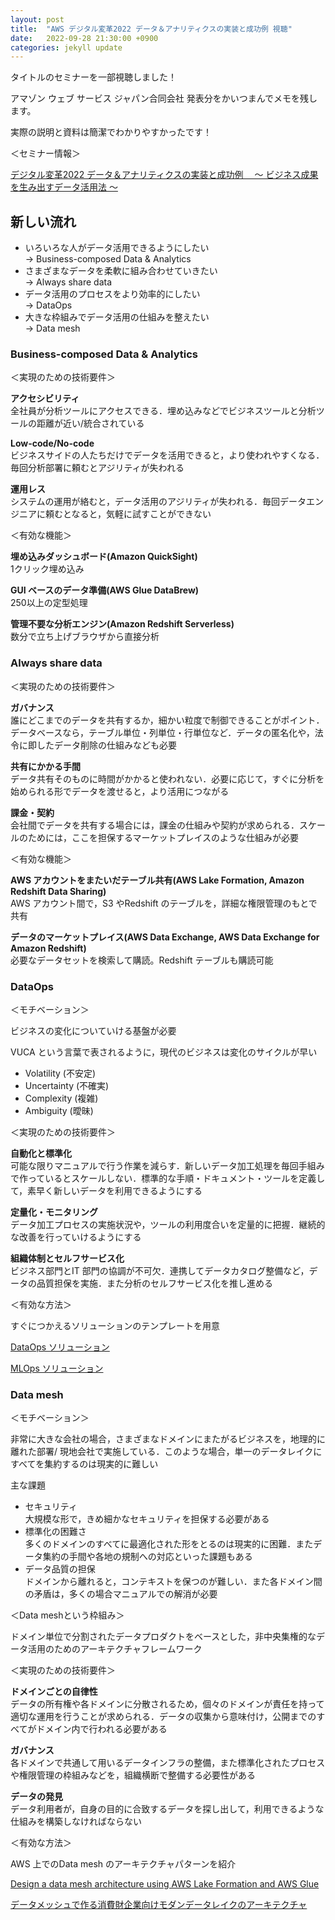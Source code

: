 ```yaml
---
layout: post
title:  "AWS デジタル変革2022 データ＆アナリティクスの実装と成功例 視聴"
date:   2022-09-28 21:30:00 +0900
categories: jekyll update
---
```


タイトルのセミナーを一部視聴しました！

アマゾン ウェブ サービス ジャパン合同会社 発表分をかいつまんでメモを残します。

実際の説明と資料は簡潔でわかりやすかったです！

＜セミナー情報＞

<a href="https://pages.awscloud.com/APAC_FIELD_WEBINAR_Partner-Event_2022Q3_DNA_LP.html?trk=dbc04113-965d-46c8-92a0-9f2e2063af85&sc_channel=em&sc_publisher=aws" target="_blank">デジタル変革2022 データ＆アナリティクスの実装と成功例 　～ ビジネス成果を生み出すデータ活用法 ～</a>

## 新しい流れ
- いろいろな人がデータ活用できるようにしたい  
→ Business-composed Data & Analytics
- さまざまなデータを柔軟に組み合わせていきたい  
→ Always share data
- データ活用のプロセスをより効率的にしたい  
→ DataOps
- 大きな枠組みでデータ活用の仕組みを整えたい  
→ Data mesh

### Business-composed Data & Analytics
＜実現のための技術要件＞

**アクセシビリティ**  
全社員が分析ツールにアクセスできる．埋め込みなどでビジネスツールと分析ツールの距離が近い/統合されている

**Low-code/No-code**  
ビジネスサイドの人たちだけでデータを活用できると，より使われやすくなる．毎回分析部署に頼むとアジリティが失われる

**運用レス**  
システムの運用が絡むと，データ活用のアジリティが失われる．毎回データエンジニアに頼むとなると，気軽に試すことができない

＜有効な機能＞

**埋め込みダッシュボード(Amazon QuickSight)**  
1クリック埋め込み

**GUI ベースのデータ準備(AWS Glue DataBrew)**  
250以上の定型処理

**管理不要な分析エンジン(Amazon Redshift Serverless)**  
数分で立ち上げブラウザから直接分析

### Always share data
＜実現のための技術要件＞

**ガバナンス**  
誰にどこまでのデータを共有するか，細かい粒度で制御できることがポイント．データベースなら，テーブル単位・列単位・行単位など．データの匿名化や，法令に即したデータ削除の仕組みなども必要

**共有にかかる手間**  
データ共有そのものに時間がかかると使われない．必要に応じて，すぐに分析を始められる形でデータを渡せると，より活用につながる

**課金・契約**  
会社間でデータを共有する場合には，課金の仕組みや契約が求められる．スケールのためには，ここを担保するマーケットプレイスのような仕組みが必要

＜有効な機能＞

**AWS アカウントをまたいだテーブル共有(AWS Lake Formation, Amazon Redshift Data Sharing)**  
AWS アカウント間で，S3 やRedshift のテーブルを，詳細な権限管理のもとで共有

**データのマーケットプレイス(AWS Data Exchange, AWS Data Exchange for Amazon Redshift)**  
必要なデータセットを検索して購読。Redshift テーブルも購読可能

### DataOps
＜モチベーション＞

ビジネスの変化についていける基盤が必要

VUCA という言葉で表されるように，現代のビジネスは変化のサイクルが早い

- Volatility (不安定)
- Uncertainty (不確実)
- Complexity (複雑)
- Ambiguity (曖昧)

＜実現のための技術要件＞

**自動化と標準化**  
可能な限りマニュアルで行う作業を減らす．新しいデータ加工処理を毎回手組みで作っているとスケールしない．標準的な手順・ドキュメント・ツールを定義して，素早く新しいデータを利用できるようにする

**定量化・モニタリング**  
データ加工プロセスの実施状況や，ツールの利用度合いを定量的に把握．継続的な改善を行っていけるようにする

**組織体制とセルフサービス化**  
ビジネス部門とIT 部門の協調が不可欠．連携してデータカタログ整備など，データの品質担保を実施．また分析のセルフサービス化を推し進める

＜有効な方法＞

すぐにつかえるソリューションのテンプレートを用意

<a href="https://github.com/aws-samples/dataops-platform-airflow-dbt" target="_blank">DataOps ソリューション</a>

<a href="https://github.com/aws-samples/mlops-e2e" target="_blank">MLOps ソリューション</a>

### Data mesh
＜モチベーション＞

非常に大きな会社の場合，さまざまなドメインにまたがるビジネスを，地理的に離れた部署/ 現地会社で実施している．このような場合，単一のデータレイクにすべてを集約するのは現実的に難しい

主な課題

- セキュリティ  
大規模な形で，きめ細かなセキュリティを担保する必要がある
- 標準化の困難さ  
多くのドメインのすべてに最適化された形をとるのは現実的に困難．またデータ集約の手間や各地の規制への対応といった課題もある
- データ品質の担保  
ドメインから離れると，コンテキストを保つのが難しい．また各ドメイン間の矛盾は，多くの場合マニュアルでの解消が必要


＜Data meshという枠組み＞

ドメイン単位で分割されたデータプロダクトをベースとした，非中央集権的なデータ活用のためのアーキテクチャフレームワーク

＜実現のための技術要件＞

**ドメインごとの自律性**  
データの所有権や各ドメインに分散されるため，個々のドメインが責任を持って適切な運用を行うことが求められる．データの収集から意味付け，公開までのすべてがドメイン内で行われる必要がある

**ガバナンス**  
各ドメインで共通して用いるデータインフラの整備，また標準化されたプロセスや権限管理の枠組みなどを，組織横断で整備する必要性がある

**データの発見**  
データ利用者が，自身の目的に合致するデータを探し出して，利用できるような仕組みを構築しなければならない

＜有効な方法＞

AWS 上でのData mesh のアーキテクチャパターンを紹介

<a href="https://aws.amazon.com/jp/blogs/big-data/design-a-data-mesh-architecture-using-aws-lake-formation-and-aws-glue/" target="_blank">Design a data mesh architecture using AWS Lake Formation and AWS Glue</a>

<a href="https://aws.amazon.com/jp/blogs/news/how-to-create-a-modern-cpg-data-architecture-with-data-mesh/" target="_blank">データメッシュで作る消費財企業向けモダンデータレイクのアーキテクチャ</a>

